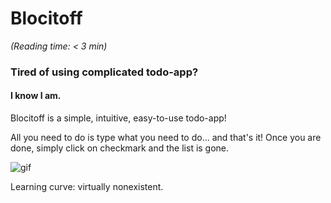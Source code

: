 # Blocitoff

_(Reading time: < 3 min)_


### Tired of using complicated todo-app?

#### I know I am.

Blocitoff is a simple, intuitive, easy-to-use todo-app!

All you need to do is type what you need to do... and that's it! Once you are done, simply click on checkmark and the list is gone.


![gif](http://i.imgur.com/Mp2bKvc.gif)

Learning curve: virtually nonexistent.
